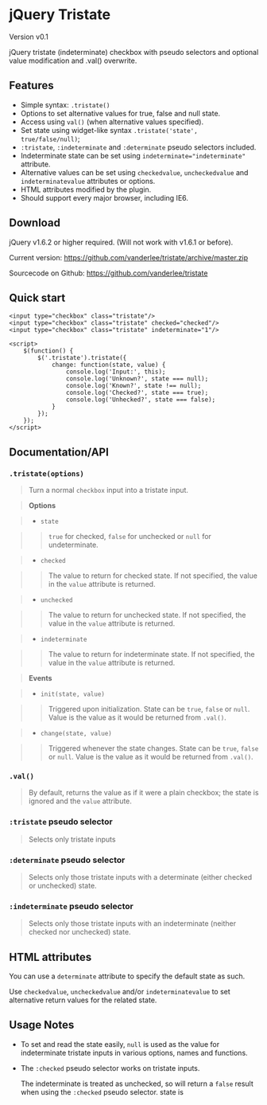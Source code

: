 jQuery Tristate
===============
Version v0.1

jQuery tristate (indeterminate) checkbox with pseudo selectors and optional
value modification and .val() overwrite.

Features
--------
-	Simple syntax: `.tristate()`
-	Options to set alternative values for true, false and null state.
-	Access using `val()` (when alternative values specified).
-	Set state using widget-like syntax `.tristate('state', true/false/null)`;
-	`:tristate`, `:indeterminate` and `:determinate` pseudo selectors included.
-	Indeterminate state can be set using `indeterminate="indeterminate"`
	attribute.
-	Alternative values can be set using `checkedvalue`, `uncheckedvalue` and
	`indeterminatevalue` attributes or options.
-	HTML attributes modified by the plugin.
-	Should support every major browser, including IE6.

Download
--------
jQuery v1.6.2 or higher required. (Will not work with v1.6.1 or before).

Current version: https://github.com/vanderlee/tristate/archive/master.zip

Sourcecode on Github: https://github.com/vanderlee/tristate

Quick start
-----------
	<input type="checkbox" class="tristate"/>
	<input type="checkbox" class="tristate" checked="checked"/>
	<input type="checkbox" class="tristate" indeterminate="1"/>

	<script>
		$(function() {
			$('.tristate').tristate({
				change: function(state, value) {
					console.log('Input:', this);
					console.log('Unknown?', state === null);
					console.log('Known?', state !== null);
					console.log('Checked?', state === true);
					console.log('Unhecked?', state === false);
				}
			});
		});
	</script>

Documentation/API
-----------------
### `.tristate(options)`
>	Turn a normal `checkbox` input into a tristate input.

>	**Options**

> -	`state`

> >	`true` for checked, `false` for unchecked or `null` for undeterminate.

> -	`checked`

> >	The value to return for checked state. If not specified, the value in the
	`value` attribute is returned.

> -	`unchecked`

> >	The value to return for unchecked state. If not specified, the value in the
	`value` attribute is returned.

> -	`indeterminate`

> >	The value to return for indeterminate state. If not specified, the value in
	the	`value` attribute is returned.


>	**Events**

> -	`init(state, value)`

> > Triggered upon initialization.
	State can be `true`, `false` or `null`. Value is the value as it would be
	returned from `.val()`.

> -	`change(state, value)`

> > Triggered whenever the state changes.
	State can be `true`, `false` or `null`. Value is the value as it would be
	returned from `.val()`.

###	`.val()`
>	By default, returns the value as if it were a plain checkbox; the state is
	ignored and the `value` attribute.

###	`:tristate` pseudo selector
>	Selects only tristate inputs

### `:determinate` pseudo selector
>	Selects only those tristate inputs with a determinate (either checked or
	unchecked) state.

###	`:indeterminate` pseudo selector
>	Selects only those tristate inputs with an indeterminate (neither checked
	nor unchecked) state.

HTML attributes
---------------
You can use a `determinate` attribute to specify the default state as such.

Use `checkedvalue`, `uncheckedvalue` and/or `indeterminatevalue` to set
alternative return values for the related state.

Usage Notes
-----------
-	To set and read the state easily, `null` is used as the value for
	indeterminate tristate inputs in various options, names and functions.

-	The `:checked` pseudo selector works on tristate inputs.

	The indeterminate is treated as unchecked, so will return a `false` result
	when using the `:checked` pseudo selector.
	state is
